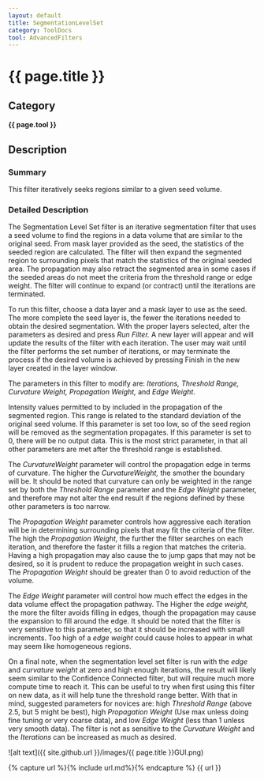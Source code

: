 ```yaml
---
layout: default
title: SegmentationLevelSet
category: ToolDocs 
tool: AdvancedFilters
---
```


# {{ page.title }} 

## Category

**{{ page.tool }}**

## Description

### Summary

This filter iteratively seeks regions similar to a given seed volume.

### Detailed Description

The Segmentation Level Set filter is an iterative segmentation filter that uses a seed volume to find the regions in a data volume that are similar to the original seed. From mask layer provided as the seed, the statistics of the seeded region are calculated. The filter will then expand the segmented region to surrounding pixels that match the statistics of the original seeded area. The propagation may also retract the segmented area in some cases if the seeded areas do not meet the criteria from the threshold range or edge weight. The filter will continue to expand (or contract) until the iterations are terminated.

To run this filter, choose a data layer and a mask layer to use as the seed. The more complete the seed layer is, the fewer the iterations needed to obtain the desired segmentation. With the proper layers selected, alter the parameters as desired and press *Run Filter.* A new layer will appear and will update the results of the filter with each iteration. The user may wait until the filter performs the set number of iterations, or may terminate the process if the desired volume is achieved by pressing Finish in the new layer created in the layer window.

The parameters in this filter to modify are: *Iterations, Threshold Range, Curvature Weight, Propagation Weight,* and *Edge Weight.*

Intensity values permitted to by included in the propagation of the segmented region. This range is related to the standard deviation of the original seed volume. If this parameter is set too low, so of the seed region will be removed as the segmentation propagates. If this parameter is set to 0, there will be no output data. This is the most strict parameter, in that all other parameters are met after the threshold range is established.

The *CurvatureWeight* parameter will control the propagation edge in terms of curvature. The higher the *CurvatureWeight,* the smother the boundary will be. It should be noted that curvature can only be weighted in the range set by both the *Threshold Range* parameter and the *Edge Weight* parameter, and therefore may not alter the end result if the regions defined by these other parameters is too narrow.

The *Propagation Weight* parameter controls how aggressive each iteration will be in determining surrounding pixels that may fit the criteria of the filter. The high the *Propagation Weight,* the further the filter searches on each iteration, and therefore the faster it fills a region that matches the criteria. Having a high propagation may also cause the to jump gaps that may not be desired, so it is prudent to reduce the propagation weight in such cases. The *Propagation Weight* should be greater than 0 to avoid reduction of the volume.

The *Edge Weight* parameter will control how much effect the edges in the data volume effect the propagation pathway. The Higher the *edge weight,* the more the filter avoids filling in edges, though the propagation may cause the expansion to fill around the edge. It should be noted that the filter is very sensitive to this parameter, so that it should be increased with small increments. Too high of a *edge weight* could cause holes to appear in what may seem like homogeneous regions.

On a final note, when the segmentation level set filter is run with the *edge* and *curvature weight* at zero and high enough iterations, the result will likely seem similar to the Confidence Connected filter, but will require much more compute time to reach it. This can be useful to try when first using this filter on new data, as it will help tune the threshold range better. With that in mind, suggested parameters for novices are: high *Threshold Range* (above 2.5, but 5 might be best), high *Propagation Weight* (Use max unless doing fine tuning or very coarse data), and low *Edge Weight* (less than 1 unless very smooth data). The filter is not as sensitive to the *Curvature Weight* and the *Iterations* can be increased as much as desired.

![alt text]({{ site.github.url }}/images/{{ page.title }}GUI.png)

{% capture url %}{% include url.md%}{% endcapture %}
{{ url }}

